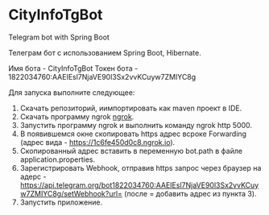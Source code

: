 # CityInfoTgBot
Telegram bot  with Spring Boot 

Телеграм бот с использованием Spring Boot, Hibernate.

Имя бота - CityInfoTgBot
Токен бота - 1822034760:AAEIEsl7NjaVE90l3Sx2vvKCuyw7ZMIYC8g

Для запуска выполните следующее:
1. Скачать репозиторий, иимпортировать как maven проект в IDE.
2. Скачать программу ngrok <a href="https://ngrok.com/download">ngrok</a>.
3. Запустить программу ngrok и выполнить команду ngrok http 5000.
4. В появившемся окне скопировать https адрес всроке Forwarding (адрес вида - https://1c6fe450d0c8.ngrok.io).
5. Скопированный адрес вставить в переменную bot.path в файле application.properties.
6. Зарегистрировать Webhook, отправив https запрос через браузер на адерс - https://api.telegram.org/bot1822034760:AAEIEsl7NjaVE90l3Sx2vvKCuyw7ZMIYC8g/setWebhook?url=
(после = добавить адрес из пункта 3).
7. Запустить приложение. 
